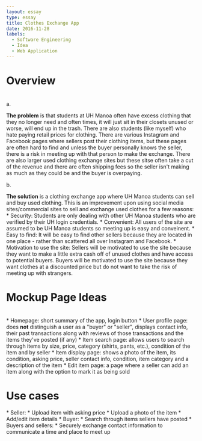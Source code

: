 ```yaml
---
layout: essay
type: essay
title: Clothes Exchange App
date: 2016-11-28
labels:
  - Software Engineering
  - Idea
  - Web Application
---
```


<h1>Overview</h1>
<br/>
  a. <p><b>The problem</b> is that students at UH Manoa often have excess clothing that they no longer need and often times, it will just sit in their closets unused or worse, will end up in the trash. There are also students (like myself) who hate paying retail prices for clothing. There are various Instagram and Facebook pages where sellers post their clothing items, but these pages are often hard to find and unless the buyer personally knows the seller, there is a risk in meeting up with that person to make the exchange. There are also larger used clothing exchange sites but these sitse often take a cut of the revenue and there are often shipping fees so the seller isn't making as much as they could be and the buyer is overpaying. </p>
  b. <p><b>The solution</b> is a clothing exchange app where UH Manoa students can sell and buy used clothing. This is an improvement upon using social media sites/commercial sites to sell and exchange used clothes for a few reasons:
    * Security: Students are only dealing with other UH Manoa students who are verified by their UH login credentials.
    * Convenient: All users of the site are assumed to be UH Manoa students so meeting up is easy and conveinent.
    * Easy to find: It will be easy to find other sellers because they are located in one place - rather than scattered all over Instagram and Facebook.
    * Motivation to use the site: Sellers will be motivated to use the site because they want to make a little extra cash off of unused clothes and have access to potential buyers. Buyers will be motivated to use the site because they want clothes at a discounted price but do not want to take the risk of meeting up with strangers.
  
<h1>Mockup Page Ideas</h1>
<br/>
* Homepage: short summary of the app, login button
* User profile page: does <b>not</b> distinguish a user as a "buyer" or "seller", displays contact info, their past transactions along with reviews of those transactions and the items they've posted (if any)
* Item search page: allows users to search through items by size, price, category (shirts, pants, etc.), condition of the item and by seller
* Item display page: shows a photo of the item, its condition, asking price, seller contact info, condition, item category and a description of the item
* Edit item page: a page where a seller can add an item along with the option to mark it as being sold

<h1>Use cases</h1>
* Seller:
  * Upload item with asking price
  * Upload a photo of the item
  * Add/edit item details
* Buyer: 
  * Search through items sellers have posted
* Buyers and sellers:
  * Securely exchange contact information to communicate a time and place to meet up 

  
  
